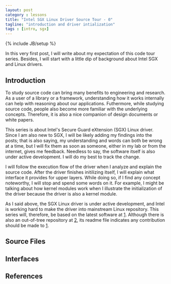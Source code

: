 ```yaml
---
layout: post
category : lessons
title: "Intel SGX Linux Driver Source Tour - 0"
tagline: "introduction and driver intialization"
tags : [intro, sgx]
---
```

{% include JB/setup %}

In this very first post, I will write about my expectation of this code tour series. Besides, I will start with a little dip of background about Intel SGX and Linux drivers.

## Introduction

To study source code can bring many benefits to engineering and research. As a user of a library or a framework, understanding how it works internally can help with reasoning about our applications. Futhermore, while studying source code, people also become more familiar with the underlying concepts. Therefore, it is also a nice companion of design documents or white papers.

This series is about Intel's Secure Guard eXtension (SGX) Linux driver. Since I am also new to SGX, I will be likely adding my findings into the posts; that is also saying, my understanding and words can both be wrong at a time, but I will fix them as soon as someone, either in my lab or from the internet, gives me feedback. Needless to say, the software itself is also under active development. I will do my best to track the change.

I will follow the execution flow of the driver when I analyze and explain the source code. After the driver finishes initilizing itself, I will explain what interface it provides for upper layers. While doing so, if I find any concept noteworthy, I will stop and spend some words on it. For example, I might be talking about how kernel modules work when I illustrate the initialization of the driver because the driver is also a kernel module.

As I said above, the SGX Linux driver is under active development, and Intel is working hard to make the driver into mainstream Linux repository. This series will, therefore, be based on the latest software at [1][1]. Although there is also an out-of-tree repository at [2][2], its readme file indicates any contribution should be made to [1][1].

## Source Files

## Interfaces

## References
[1]: https://github.com/jsakkine-intel/linux-sgx
[2]: https://github.com/01org/linux-sgx-driver